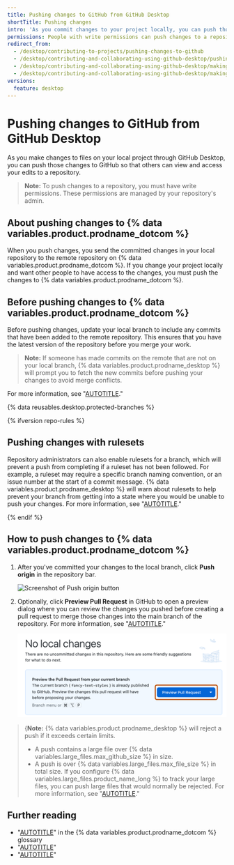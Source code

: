 ```yaml
---
title: Pushing changes to GitHub from GitHub Desktop
shortTitle: Pushing changes
intro: 'As you commit changes to your project locally, you can push those changes to {% data variables.product.prodname_dotcom %} from {% data variables.product.prodname_desktop %} so that others may access them from the remote repository.'
permissions: People with write permissions can push changes to a repository.
redirect_from:
  - /desktop/contributing-to-projects/pushing-changes-to-github
  - /desktop/contributing-and-collaborating-using-github-desktop/pushing-changes-to-github
  - /desktop/contributing-and-collaborating-using-github-desktop/making-changes-in-a-branch/pushing-changes-to-github
  - /desktop/contributing-and-collaborating-using-github-desktop/making-changes-in-a-branch/pushing-changes-to-github-from-github-desktop
versions:
  feature: desktop
---
```

# Pushing changes to GitHub from GitHub Desktop
As you make changes to files on your local project through GitHub Desktop, you can push those changes to GitHub so that others can view and access your edits to a repository.

> **Note:** To push changes to a repository, you must have write permissions. These permissions are managed by your repository's admin.

## About pushing changes to {% data variables.product.prodname_dotcom %}
When you push changes, you send the committed changes in your local repository to the remote repository on {% data variables.product.prodname_dotcom %}. If you change your project locally and want other people to have access to the changes, you must push the changes to {% data variables.product.prodname_dotcom %}.

## Before pushing changes to {% data variables.product.prodname_dotcom %}
Before pushing changes, update your local branch to include any commits that have been added to the remote repository. This ensures that you have the latest version of the repository before you merge your work.
> **Note:** If someone has made commits on the remote that are not on your local branch, {% data variables.product.prodname_desktop %} will prompt you to fetch the new commits before pushing your changes to avoid merge conflicts.

For more information, see "[AUTOTITLE](/desktop/working-with-your-remote-repository-on-github-or-github-enterprise/syncing-your-branch-in-github-desktop)."

{% data reusables.desktop.protected-branches %}

{% ifversion repo-rules %}

## Pushing changes with rulesets
Repository administrators can also enable rulesets for a branch, which will prevent a push from completing if a ruleset has not been followed. For example, a ruleset may require a specific branch naming convention, or an issue number at the start of a commit message. {% data variables.product.prodname_desktop %} will warn about rulesets to help prevent your branch from getting into a state where you would be unable to push your changes. For more information, see "[AUTOTITLE](/repositories/configuring-branches-and-merges-in-your-repository/managing-rulesets/about-rulesets)."

{% endif %}

## How to push changes to {% data variables.product.prodname_dotcom %}

1. After you've committed your changes to the local branch, click **Push origin** in the repository bar.

   ![Screenshot of **Push origin** button](https://docs.github.com/assets/cb-17787/mw-1440/images/help/desktop/push-to-origin.webp)



2. Optionally, click **Preview Pull Request** in GitHub to open a preview dialog where you can review the changes you pushed before creating a pull request to merge those changes into the main branch of the repository. For more information, see "[AUTOTITLE](/desktop/working-with-your-remote-repository-on-github-or-github-enterprise/creating-an-issue-or-pull-request-from-github-desktop)."

   ![Screenshot of the "No local changes" view. A button, labeled "Preview Pull Request", is highlighted with an orange outline.](/assets/images/help/desktop/mac-preview-pull-request.png)



>{**Note:** {% data variables.product.prodname_desktop %} will reject a push if it exceeds certain limits.
>* A push contains a large file over {% data variables.large_files.max_github_size %} in size.
>* A push is over {% data variables.large_files.max_file_size %} in total size.
>If you configure {% data variables.large_files.product_name_long %} to track your large files, you can push large files that would normally be rejected. For more information, see "[AUTOTITLE](/desktop/configuring-and-customizing-github-desktop/about-git-large-file-storage-and-github-desktop)."



## Further reading

* "[AUTOTITLE](/get-started/learning-about-github/github-glossary#push)" in the {% data variables.product.prodname_dotcom %} glossary
* "[AUTOTITLE](/desktop/making-changes-in-a-branch/committing-and-reviewing-changes-to-your-project-in-github-desktop)"
* "[AUTOTITLE](/get-started/using-git)"
